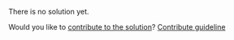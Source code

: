 
There is no solution yet.

Would you like to [contribute to the solution](https://github.com/BFEdev/BFE.dev-solutions/blob/main/react-quiz/useeffect-ii_en.md)? [Contribute guideline](https://github.com/BFEdev/BFE.dev-solutions#how-to-contribute)
